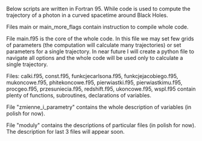 Below scripts are written in Fortran 95. While code is used to compute the trajectory of a photon
in a curved spacetime around Black Holes.

Files main or main_more_flags contain instruction to compile whole code.

File main.f95 is the core of the whole code.
In this file we may set few grids of parameters (the computation will calculate many trajectories)
or set parameters for a single trajectory.
In near future I will create a python file to navigate all options and the whole code will be
used only to calculate a single trajectory.

Files:
calki.f95, 
const.f95, 
funkcjecarlsona.f95, 
funkcjejacobiego.f95, 
mukoncowe.f95, 
phitekoncowe.f95, 
pierwiastki.f95, 
pierwiastkimu.f95, 
procgeo.f95, 
przesuniecia.f95, 
redshift.f95, 
ukoncowe.f95, 
wspl.f95 
 contain plenty of functions, subroutines, declarations of variables.

File "zmienne_i_parametry" contains the whole description of variables (in polish for now).

File "moduly" contains the descriptions of particular files (in polish for now). The description
for last 3 files will appear soon.
